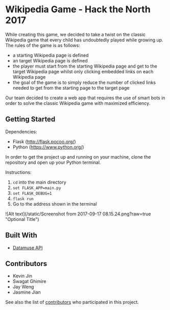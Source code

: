 # Wikipedia Game - Hack the North 2017

While creating this game, we decided to take a twist on the classic Wikipedia game that every child has undoubtedly played while growing up. The rules of the game is as follows:
- a starting Wikipedia page is defined
- an target Wikipedia page is defined
- the player must start from the starting Wikipedia page and get to the target Wikipedia page whilst only clicking embedded links on each Wikipedia page
- the goal of the game is to simply reduce the number of clicked links needed to get from the starting page to the target page

Our team decided to create a web app that requires the use of smart bots in order to solve the classic Wikipedia game with maximized efficiency.


## Getting Started

Dependencies:
* Flask (http://flask.pocoo.org/)
* Python (https://www.python.org/)

In order to get the project up and running on your machine, clone the repository and open up your Python terminal.

Instructions:
1. ````cd```` into the main directory
2. ````set FLASK_APP=main.py````
3. ````set FLASK_DEBUG=1````
4. ````flask run````
5. Go to the address shown in the terminal

![Alt text](/static/Screenshot from 2017-09-17 08.15.24.png?raw=true "Optional Title")

## Built With

* [Datamuse API](https://www.datamuse.com/api/)


## Contributors

* Kevin Jin
* Swagat Ghimire
* Jay Weng
* Jasmine Jian

See also the list of [contributors](https://github.com/SwagatG/wikipedia_game/graphs/contributors) who participated in this project.
